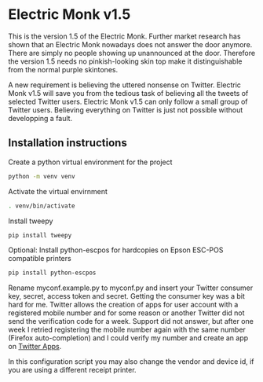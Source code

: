 # Electric Monk v1.5

This is the version 1.5 of the Electric Monk. Further market research
has shown that an Electric Monk nowadays does not answer the door
anymore. There are simply no people showing up unannounced at the door.
Therefore the version 1.5 needs no pinkish-looking skin top make it
distinguishable from the normal purple skintones.

A new requirement is believing the uttered nonsense on Twitter.
Electric Monk v1.5 will save you from the tedious task of believing all
the tweets of selected Twitter users. Electric Monk v1.5 can only
follow a small group of Twitter users. Believing everything on Twitter
is just not possible without developping a fault.

## Installation instructions

Create a python virtual environment for the project
```bash
python -m venv venv
```

Activate the virtual envirnment
```bash
. venv/bin/activate
```

Install tweepy
```bash
pip install tweepy
```

Optional: Install python-escpos for hardcopies on Epson ESC-POS compatible printers
```bash
pip install python-escpos
```

Rename myconf.example.py to myconf.py and insert your Twitter consumer key, secret, access token and secret. Getting the consumer key was a bit hard for me. Twitter allows the creation of apps for user account with a registered mobile number and for some reason or another Twitter did not send the verification code for a week. Support did not answer, but after one week I retried registering the mobile number again with the same number (Firefox auto-completion) and I could verify my number and create an app on [Twitter Apps](https://apps.twitter.com).

In this configuration script you may also change the vendor and device id, if you are using a different receipt printer.

